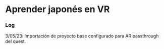 # Aprender japonés en VR
### Log 
3/05/23: Importación de proyecto base configurado para AR passthrough del quest. 
